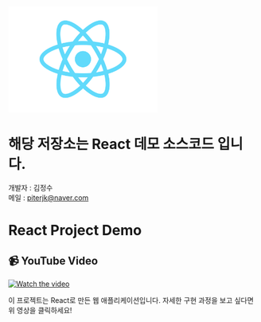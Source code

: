 <img src="src/logo.svg" alt="React 로고" width="300"/>

# 해당 저장소는 React 데모 소스코드 입니다.
개발자 : 김정수\
메일 : piterjk@naver.com




# React Project Demo


## 📹 YouTube Video
[![Watch the video](https://www.youtube.com/watch?v=dQw4w9WgXcQ)](https://youtu.be/3JcPcnIaxuE?si=5y6LgHigL-kHV2ko)

이 프로젝트는 React로 만든 웹 애플리케이션입니다. 자세한 구현 과정을 보고 싶다면 위 영상을 클릭하세요!


